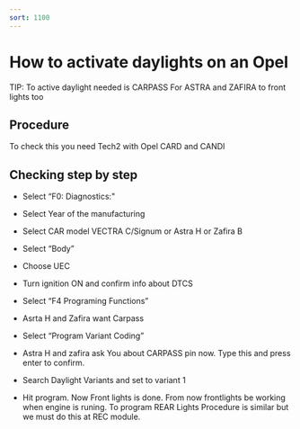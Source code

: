```yaml
---
sort: 1100
---
```


# How to activate daylights on an Opel

TIP: To active daylight needed is CARPASS For ASTRA and ZAFIRA to front lights too

## Procedure

To check this you need Tech2 with Opel CARD and CANDI

## Checking step by step

* Select “F0: Diagnostics:"

* Select Year of the manufacturing

* Select CAR model VECTRA C/Signum or Astra H or Zafira B

* Select “Body”

* Choose UEC

* Turn ignition ON and confirm info about DTCS

* Select “F4 Programing Functions”

* Asrta H and Zafira want Carpass

* Select “Program Variant Coding”

* Astra H and zafira ask You about CARPASS pin now. Type this and press enter to confirm.

* Search Daylight Variants and set to variant 1

* Hit program. Now Front lights is done. From now frontlights be working when engine is runing. To program REAR Lights Procedure is similar but we must do this at REC module.
